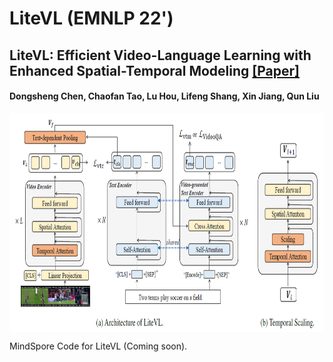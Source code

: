 # LiteVL (EMNLP 22')
## LiteVL: Efficient Video-Language Learning with Enhanced Spatial-Temporal Modeling [[Paper]](https://arxiv.org/abs/2210.11929)
#### Dongsheng Chen, Chaofan Tao, Lu Hou, Lifeng Shang, Xin Jiang, Qun Liu

<img src="./litevl.jpg" width = "800" height = "350" alt="litevl.jpg" align=center />


MindSpore Code for LiteVL (Coming soon).


